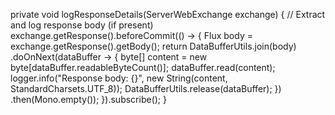 private void logResponseDetails(ServerWebExchange exchange) {
        // Extract and log response body (if present)
        exchange.getResponse().beforeCommit(() -> {
            Flux<DataBuffer> body = exchange.getResponse().getBody();
            return DataBufferUtils.join(body)
                    .doOnNext(dataBuffer -> {
                        byte[] content = new byte[dataBuffer.readableByteCount()];
                        dataBuffer.read(content);
                        logger.info("Response body: {}", new String(content, StandardCharsets.UTF_8));
                        DataBufferUtils.release(dataBuffer);
                    })
                    .then(Mono.empty());
        }).subscribe();
    }
